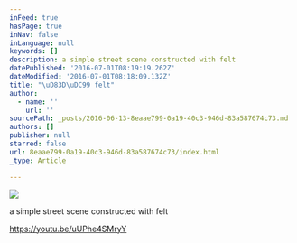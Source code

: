 ```yaml
---
inFeed: true
hasPage: true
inNav: false
inLanguage: null
keywords: []
description: a simple street scene constructed with felt
datePublished: '2016-07-01T08:19:19.262Z'
dateModified: '2016-07-01T08:18:09.132Z'
title: "\uD83D\uDC99 felt"
author:
  - name: ''
    url: ''
sourcePath: _posts/2016-06-13-8eaae799-0a19-40c3-946d-83a587674c73.md
authors: []
publisher: null
starred: false
url: 8eaae799-0a19-40c3-946d-83a587674c73/index.html
_type: Article

---
```

![](https://s3-us-west-2.amazonaws.com/the-grid-img/p/b7a7697096e0e6b007ff33ff003a2538d031d115.jpg)

a simple street scene constructed with felt

https://youtu.be/uUPhe4SMryY